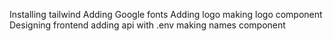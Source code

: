 Installing tailwind
Adding Google fonts 
Adding logo 
making logo component
Designing frontend 
adding api with .env
making names component
